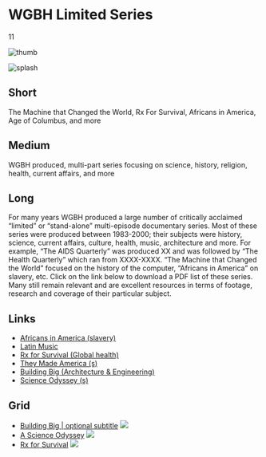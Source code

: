 # WGBH Limited Series

11

![thumb](https://s3.amazonaws.com/wgbhstocksales.org/content/collections/wgbh_limited/SJ_Logo_10_Flat+(1)_348x196.jpg)

![splash](http://placehold.it/770x433)

## Short

The Machine that Changed the World, Rx For Survival,
Africans in America, Age of Columbus, and more

## Medium

WGBH produced, multi-part series focusing on science, history, religion, health, current affairs, and more

## Long

For many years WGBH produced a large number of critically acclaimed “limited”
or “stand-alone” multi-episode documentary series.  Most of these series were 
produced between 1983-2000;  their subjects were history, science, current affairs, 
culture, health, music, architecture and more.  For example, “The AIDS Quarterly”
was produced XX and was followed by “The Health Quarterly” which ran from XXXX-XXXX.
“The Machine that Changed the World” focused on the history of the computer,  “Africans in America” 
on slavery, etc.  Click on the link below to download a PDF list of these series.  
Many still remain relevant and are excellent resources in terms of footage, research 
and coverage of their particular subject. 

## Links

- [Africans in America (slavery)](http://www.pbs.org/wgbh/aia/home.html)
- [Latin Music](http://www.pbs.org/wgbh/latinmusicusa/)
- [Rx for Survival (Global health)](http://www.pbs.org/wgbh/rxforsurvival/)
- [They Made America  (s)](http://www.pbs.org/wgbh/theymadeamerica/)
- [Building Big (Architecture & Engineering)](http://www.pbs.org/wgbh/buildingbig/)
- [Science Odyssey (s)](http://www.pbs.org/wgbh/aso/tvseries/promo/program.html)

## Grid

- [Building Big | optional subtitle](/TODO) ![](https://s3.amazonaws.com/wgbhstocksales.org/content/collections/wgbh_limited/BUILDING+BIG++Home+Page-095049+copy_348x196.png)
- [A Science Odyssey](/TODO) ![](https://s3.amazonaws.com/wgbhstocksales.org/content/collections/wgbh_limited/A+Science+Odyssey_348x196.png)
- [Rx for Survival](/TODO) ![](https://s3.amazonaws.com/wgbhstocksales.org/content/collections/wgbh_limited/RX+for+survival_348x196.png)
